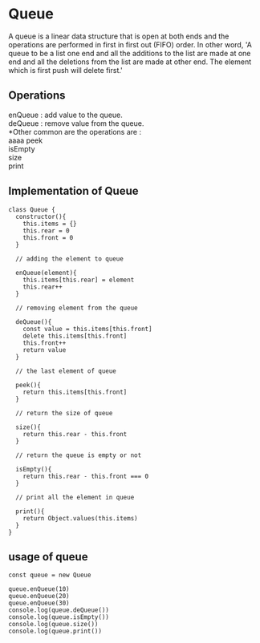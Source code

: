 # Queue

A queue is a linear data structure that is open at both ends and the operations are  performed in first in first out (FIFO) order.
In other word, 'A queue to be a list one end and all the additions to the list are made at one end and all the deletions from the list are made at other end. The element which is first push will delete first.'

## Operations 

enQueue : add value to the queue. <br>
deQueue : remove value from the queue. <br>
*Other common are the operations are : <br>aaaa
peek <br>
isEmpty <br>
size  <br>
print  <br>

## Implementation of Queue

```
class Queue {
  constructor(){
    this.items = {}
    this.rear = 0
    this.front = 0 
  }

  // adding the element to queue

  enQueue(element){
    this.items[this.rear] = element
    this.rear++
  }

  // removing element from the queue

  deQueue(){
    const value = this.items[this.front]
    delete this.items[this.front]
    this.front++
    return value
  }

  // the last element of queue

  peek(){
    return this.items[this.front]
  }

  // return the size of queue

  size(){
    return this.rear - this.front
  }

  // return the queue is empty or not 

  isEmpty(){
    return this.rear - this.front === 0
  }

  // print all the element in queue

  print(){
    return Object.values(this.items)
  }
}
```

## usage of queue 

```
const queue = new Queue

queue.enQueue(10)
queue.enQueue(20)
queue.enQueue(30)
console.log(queue.deQueue())
console.log(queue.isEmpty())
console.log(queue.size())
console.log(queue.print())
```